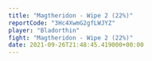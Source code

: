 ```yaml
---
title: "Magtheridon - Wipe 2 (22%)"
reportCode: "3Hc4XwmG2gfLWJYZ"
player: "Bladorthin"
fight: "Magtheridon - Wipe 2 (22%)"
date: 2021-09-26T21:48:45.419000+00:00
---
```


